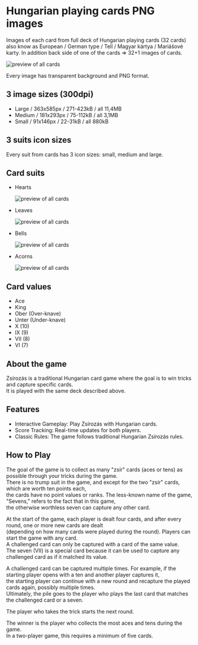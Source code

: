 # Hungarian playing cards PNG images

Images of each card from full deck of Hungarian playing cards (32 cards) also know as European / German type / Tell / Magyar kártya / Mariášové karty.
In addition back side of one of the cards => 32+1 images of cards.

![preview of all cards](https://github.com/tomasdrus/hungarian-playing-cards/blob/master/all-cards-preview.jpg?raw=true)

Every image has transparent background and PNG format.

## 3 image sizes (300dpi)

- Large / 363x585px / 271-423kB / all 11,4MB
- Medium / 181x293px / 75-112kB / all 3,1MB
- Small / 91x146px / 22-31kB / all 880kB

## 3 suits icon sizes

Every suit from cards has 3 icon sizes: small, medium and large.

## Card suits

- Hearts

  ![preview of all cards](https://github.com/tomasdrus/hungarian-playing-cards/blob/master/suit-icons/heart-icon%40small.png?raw=true)

- Leaves

  ![preview of all cards](https://github.com/tomasdrus/hungarian-playing-cards/blob/master/suit-icons/leaf-icon%40small.png?raw=true)

- Bells

  ![preview of all cards](https://github.com/tomasdrus/hungarian-playing-cards/blob/master/suit-icons/bell-icon%40small.png?raw=true)

- Acorns

  ![preview of all cards](https://github.com/tomasdrus/hungarian-playing-cards/blob/master/suit-icons/acorn-icon%40small.png?raw=true)

## Card values

- Ace
- King
- Ober (Over-knave)
- Unter (Under-knave)
- X (10)
- IX (9)
- VII (8)
- VI (7)

## About the game  

Zsírozás is a traditional Hungarian card game where the goal is to win tricks and capture specific cards.  
It is played with the same deck described above.  

## Features  

* Interactive Gameplay: Play Zsírozás with Hungarian cards.  
* Score Tracking: Real-time updates for both players.  
* Classic Rules: The game follows traditional Hungarian Zsírozás rules.  

## How to Play  

The goal of the game is to collect as many "zsír" cards (aces or tens) as possible through your tricks during the game.  
There is no trump suit in the game, and except for the two "zsír" cards, which are worth ten points each,  
the cards have no point values or ranks. The less-known name of the game, "Sevens," refers to the fact that in this game,  
the otherwise worthless seven can capture any other card.  


At the start of the game, each player is dealt four cards, and after every round, one or more new cards are dealt  
(depending on how many cards were played during the round). Players can start the game with any card.  
A challenged card can only be captured with a card of the same value.  
The seven (VII) is a special card because it can be used to capture any challenged card as if it matched its value.  


A challenged card can be captured multiple times. For example, if the starting player opens with a ten and another player captures it,  
the starting player can continue with a new round and recapture the played cards again, possibly multiple times.  
Ultimately, the pile goes to the player who plays the last card that matches the challenged card or a seven.  


The player who takes the trick starts the next round.  


The winner is the player who collects the most aces and tens during the game.  
In a two-player game, this requires a minimum of five cards.